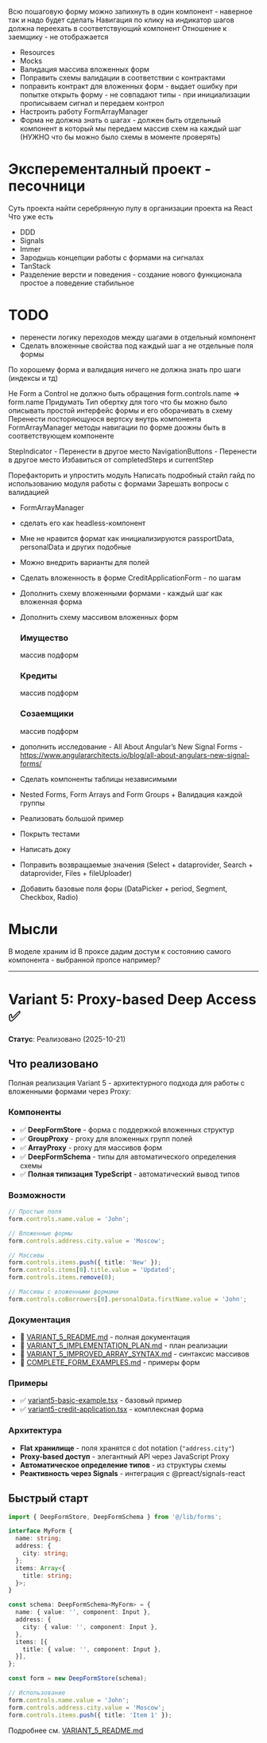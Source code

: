 Всю пошаговую форму можно запихнуть в один компонент - наверное так и надо будет сделать
Навигация по клику на индикатор шагов должна переехать в соответствующий компонент
Отношение к заемщику - не отображается
- Resources
- Mocks
- Валидация массива вложенных форм
- Поправить схемы валидации в соответствии с контрактами
- поправить контракт для вложенных форм - выдает ошибку при попытке открыть форму - не совпадают типы - при инициализации прописываем сигнал и передаем контрол
- Настроить работу FormArrayManager
- Форма не должна знать о шагах - должен быть отдельный компонент в который мы передаем массив схем на каждый шаг (НУЖНО что бы можно было схемы в моменте проверять)

# Эксперементалный проект - песочници
Суть проекта найти серебрянную пулу в организации проекта на React
Что уже есть
- DDD
- Signals
- Immer
- Зародышь концепции работы с формами на сигналах
- TanStack
- Разделение версти и поведения - создание нового функционала простое а поведение стабильное

# TODO
- перенести логику переходов между шагами в отдельный компонент
- Сделать вложенные свойства под каждый шаг а не отдельные поля формы

По хорошему форма и валидация ничего не должна знать про шаги (индексы и тд)

Не Form а Control
не должно быть обращения form.controls.name => form.name
Придумать Тип обертку для того что бы можно было описывать простой интерфейс формы и его оборачивать в схему
Перенести посторяющуюся вертску внутрь компонента FormArrayManager
методы навигации по форме доожны быть в соответствующем компоненте



StepIndicator - Перенести в другое место
NavigationButtons - Перенести в другое место
Избавиться от completedSteps и currentStep


Порефакторить и упростить модуль
Написать подробный стайл гайд по использованию модуля работы с формами
Зарешать вопросы с валидацией


- FormArrayManager
 - сделать его как headless-компонент
- Мне не нравится формат как инициализируются passportData, personalData и других подобные
- Можно внедрить варианты для полей
- Сделать вложенность в форме CreditApplicationForm - по шагам
- Дополнить схему вложенными формами - каждый шаг как вложенная форма
- Дополнить схему массивом вложенных форм
    <h3>Имущество</h3> массив подформ
    <h3>Кредиты</h3> массив подформ
    <h3>Созаемщики</h3> массив подформ
- дополнить исследование - All About Angular’s New Signal Forms - https://www.angulararchitects.io/blog/all-about-angulars-new-signal-forms/

- Сделать компоненты таблицы независимыми
- Nested Forms, Form Arrays and Form Groups + Валидация каждой группы
- Реализовать большой пример
- Покрыть тестами
- Написать доку
- Поправить возвращаемые значения (Select + dataprovider, Search + dataprovider, Files + fileUploader)
- Добавить базовые поля форы (DataPicker + period, Segment, Checkbox, Radio)

# Мысли
В моделе храним id
В проксе дадим достум к состоянию самого компонента - выбранной пропсе например?

---

# Variant 5: Proxy-based Deep Access ✅

**Статус**: Реализовано (2025-10-21)

## Что реализовано

Полная реализация Variant 5 - архитектурного подхода для работы с вложенными формами через Proxy:

### Компоненты

- ✅ **DeepFormStore** - форма с поддержкой вложенных структур
- ✅ **GroupProxy** - proxy для вложенных групп полей
- ✅ **ArrayProxy** - proxy для массивов форм
- ✅ **DeepFormSchema** - типы для автоматического определения схемы
- ✅ **Полная типизация TypeScript** - автоматический вывод типов

### Возможности

```typescript
// Простые поля
form.controls.name.value = 'John';

// Вложенные формы
form.controls.address.city.value = 'Moscow';

// Массивы
form.controls.items.push({ title: 'New' });
form.controls.items[0].title.value = 'Updated';
form.controls.items.remove(0);

// Массивы с вложенными формами
form.controls.coBorrowers[0].personalData.firstName.value = 'John';
```

### Документация

- 📖 [VARIANT_5_README.md](./docs/VARIANT_5_README.md) - полная документация
- 📖 [VARIANT_5_IMPLEMENTATION_PLAN.md](./docs/VARIANT_5_IMPLEMENTATION_PLAN.md) - план реализации
- 📖 [VARIANT_5_IMPROVED_ARRAY_SYNTAX.md](./docs/VARIANT_5_IMPROVED_ARRAY_SYNTAX.md) - синтаксис массивов
- 📖 [COMPLETE_FORM_EXAMPLES.md](./docs/COMPLETE_FORM_EXAMPLES.md) - примеры форм

### Примеры

- ✅ [variant5-basic-example.tsx](./src/examples/variant5-basic-example.tsx) - базовый пример
- ✅ [variant5-credit-application.tsx](./src/examples/variant5-credit-application.tsx) - комплексная форма

### Архитектура

- **Flat хранилище** - поля хранятся с dot notation (`"address.city"`)
- **Proxy-based доступ** - элегантный API через JavaScript Proxy
- **Автоматическое определение типов** - из структуры схемы
- **Реактивность через Signals** - интеграция с @preact/signals-react

## Быстрый старт

```typescript
import { DeepFormStore, DeepFormSchema } from '@/lib/forms';

interface MyForm {
  name: string;
  address: {
    city: string;
  };
  items: Array<{
    title: string;
  }>;
}

const schema: DeepFormSchema<MyForm> = {
  name: { value: '', component: Input },
  address: {
    city: { value: '', component: Input },
  },
  items: [{
    title: { value: '', component: Input },
  }],
};

const form = new DeepFormStore(schema);

// Использование
form.controls.name.value = 'John';
form.controls.address.city.value = 'Moscow';
form.controls.items.push({ title: 'Item 1' });
```

Подробнее см. [VARIANT_5_README.md](./docs/VARIANT_5_README.md)